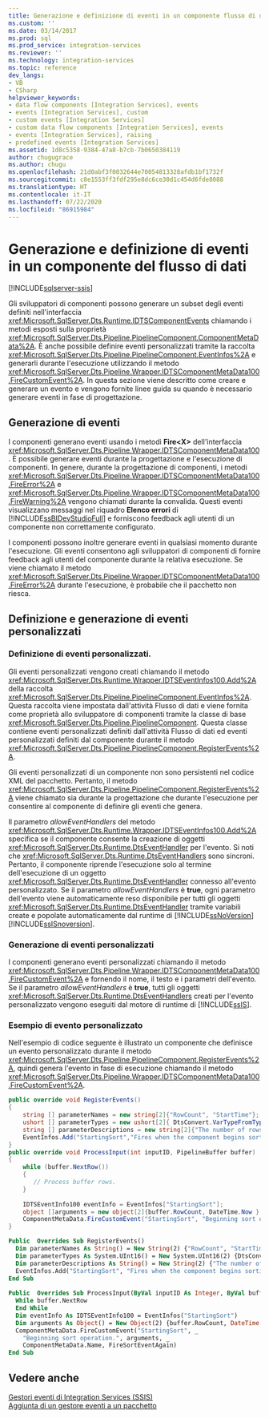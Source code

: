 ```yaml
---
title: Generazione e definizione di eventi in un componente flusso di dati | Microsoft Docs
ms.custom: ''
ms.date: 03/14/2017
ms.prod: sql
ms.prod_service: integration-services
ms.reviewer: ''
ms.technology: integration-services
ms.topic: reference
dev_langs:
- VB
- CSharp
helpviewer_keywords:
- data flow components [Integration Services], events
- events [Integration Services], custom
- custom events [Integration Services]
- custom data flow components [Integration Services], events
- events [Integration Services], raising
- predefined events [Integration Services]
ms.assetid: 1d8c5358-9384-47a8-b7cb-7b0650384119
author: chugugrace
ms.author: chugu
ms.openlocfilehash: 21d0abf3f0032644e70054813328afdb1bf1732f
ms.sourcegitcommit: c8e1553ff3fdf295e8dc6ce30d1c454d6fde8088
ms.translationtype: HT
ms.contentlocale: it-IT
ms.lasthandoff: 07/22/2020
ms.locfileid: "86915984"
---
```

# <a name="raising-and-defining-events-in-a-data-flow-component"></a>Generazione e definizione di eventi in un componente del flusso di dati

[!INCLUDE[sqlserver-ssis](../../../includes/applies-to-version/sqlserver-ssis.md)]


  Gli sviluppatori di componenti possono generare un subset degli eventi definiti nell'interfaccia <xref:Microsoft.SqlServer.Dts.Runtime.IDTSComponentEvents> chiamando i metodi esposti sulla proprietà <xref:Microsoft.SqlServer.Dts.Pipeline.PipelineComponent.ComponentMetaData%2A>. È anche possibile definire eventi personalizzati tramite la raccolta <xref:Microsoft.SqlServer.Dts.Pipeline.PipelineComponent.EventInfos%2A> e generarli durante l'esecuzione utilizzando il metodo <xref:Microsoft.SqlServer.Dts.Pipeline.Wrapper.IDTSComponentMetaData100.FireCustomEvent%2A>. In questa sezione viene descritto come creare e generare un evento e vengono fornite linee guida su quando è necessario generare eventi in fase di progettazione.  
  
## <a name="raising-events"></a>Generazione di eventi  
 I componenti generano eventi usando i metodi **Fire\<X>** dell'interfaccia <xref:Microsoft.SqlServer.Dts.Pipeline.Wrapper.IDTSComponentMetaData100>. È possibile generare eventi durante la progettazione e l'esecuzione di componenti. In genere, durante la progettazione di componenti, i metodi <xref:Microsoft.SqlServer.Dts.Pipeline.Wrapper.IDTSComponentMetaData100.FireError%2A> e <xref:Microsoft.SqlServer.Dts.Pipeline.Wrapper.IDTSComponentMetaData100.FireWarning%2A> vengono chiamati durante la convalida. Questi eventi visualizzano messaggi nel riquadro **Elenco errori** di [!INCLUDE[ssBIDevStudioFull](../../../includes/ssbidevstudiofull-md.md)] e forniscono feedback agli utenti di un componente non correttamente configurato.  
  
 I componenti possono inoltre generare eventi in qualsiasi momento durante l'esecuzione. Gli eventi consentono agli sviluppatori di componenti di fornire feedback agli utenti del componente durante la relativa esecuzione. Se viene chiamato il metodo <xref:Microsoft.SqlServer.Dts.Pipeline.Wrapper.IDTSComponentMetaData100.FireError%2A> durante l'esecuzione, è probabile che il pacchetto non riesca.  
  
## <a name="defining-and-raising-custom-events"></a>Definizione e generazione di eventi personalizzati  
  
### <a name="defining-a-custom-event"></a>Definizione di eventi personalizzati.  
 Gli eventi personalizzati vengono creati chiamando il metodo <xref:Microsoft.SqlServer.Dts.Runtime.Wrapper.IDTSEventInfos100.Add%2A> della raccolta <xref:Microsoft.SqlServer.Dts.Pipeline.PipelineComponent.EventInfos%2A>. Questa raccolta viene impostata dall'attività Flusso di dati e viene fornita come proprietà allo sviluppatore di componenti tramite la classe di base <xref:Microsoft.SqlServer.Dts.Pipeline.PipelineComponent>. Questa classe contiene eventi personalizzati definiti dall'attività Flusso di dati ed eventi personalizzati definiti dal componente durante il metodo <xref:Microsoft.SqlServer.Dts.Pipeline.PipelineComponent.RegisterEvents%2A>.  
  
 Gli eventi personalizzati di un componente non sono persistenti nel codice XML del pacchetto. Pertanto, il metodo <xref:Microsoft.SqlServer.Dts.Pipeline.PipelineComponent.RegisterEvents%2A> viene chiamato sia durante la progettazione che durante l'esecuzione per consentire al componente di definire gli eventi che genera.  
  
 Il parametro *allowEventHandlers* del metodo <xref:Microsoft.SqlServer.Dts.Runtime.Wrapper.IDTSEventInfos100.Add%2A> specifica se il componente consente la creazione di oggetti <xref:Microsoft.SqlServer.Dts.Runtime.DtsEventHandler> per l'evento. Si noti che <xref:Microsoft.SqlServer.Dts.Runtime.DtsEventHandlers> sono sincroni. Pertanto, il componente riprende l'esecuzione solo al termine dell'esecuzione di un oggetto <xref:Microsoft.SqlServer.Dts.Runtime.DtsEventHandler> connesso all'evento personalizzato. Se il parametro *allowEventHandlers* è **true**, ogni parametro dell'evento viene automaticamente reso disponibile per tutti gli oggetti <xref:Microsoft.SqlServer.Dts.Runtime.DtsEventHandler> tramite variabili create e popolate automaticamente dal runtime di [!INCLUDE[ssNoVersion](../../../includes/ssnoversion-md.md)] [!INCLUDE[ssISnoversion](../../../includes/ssisnoversion-md.md)].  
  
### <a name="raising-a-custom-event"></a>Generazione di eventi personalizzati  
 I componenti generano eventi personalizzati chiamando il metodo <xref:Microsoft.SqlServer.Dts.Pipeline.Wrapper.IDTSComponentMetaData100.FireCustomEvent%2A> e fornendo il nome, il testo e i parametri dell'evento. Se il parametro *allowEventHandlers* è **true**, tutti gli oggetti <xref:Microsoft.SqlServer.Dts.Runtime.DtsEventHandlers> creati per l'evento personalizzato vengono eseguiti dal motore di runtime di [!INCLUDE[ssIS](../../../includes/ssis-md.md)].  
  
### <a name="custom-event-sample"></a>Esempio di evento personalizzato  
 Nell'esempio di codice seguente è illustrato un componente che definisce un evento personalizzato durante il metodo <xref:Microsoft.SqlServer.Dts.Pipeline.PipelineComponent.RegisterEvents%2A>, quindi genera l'evento in fase di esecuzione chiamando il metodo <xref:Microsoft.SqlServer.Dts.Pipeline.Wrapper.IDTSComponentMetaData100.FireCustomEvent%2A>.  
  
```csharp  
public override void RegisterEvents()  
{  
    string [] parameterNames = new string[2]{"RowCount", "StartTime"};  
    ushort [] parameterTypes = new ushort[2]{ DtsConvert.VarTypeFromTypeCode(TypeCode.Int32), DtsConvert.VarTypeFromTypeCode(TypeCode.DateTime)};  
    string [] parameterDescriptions = new string[2]{"The number of rows to sort.", "The start time of the Sort operation."};  
    EventInfos.Add("StartingSort","Fires when the component begins sorting the rows.",false,ref parameterNames, ref parameterTypes, ref parameterDescriptions);  
}  
public override void ProcessInput(int inputID, PipelineBuffer buffer)  
{  
    while (buffer.NextRow())  
    {  
       // Process buffer rows.  
    }  
  
    IDTSEventInfo100 eventInfo = EventInfos["StartingSort"];  
    object []arguments = new object[2]{buffer.RowCount, DateTime.Now };  
    ComponentMetaData.FireCustomEvent("StartingSort", "Beginning sort operation.", ref arguments, ComponentMetaData.Name, ref FireSortEventAgain);  
}  
```  
  
```vb  
Public  Overrides Sub RegisterEvents()   
  Dim parameterNames As String() = New String(2) {"RowCount", "StartTime"}   
  Dim parameterTypes As System.UInt16() = New System.UInt16(2) {DtsConvert.VarTypeFromTypeCode(TypeCode.Int32), DtsConvert.VarTypeFromTypeCode(TypeCode.DateTime)}   
  Dim parameterDescriptions As String() = New String(2) {"The number of rows to sort.", "The start time of the Sort operation."}   
  EventInfos.Add("StartingSort", "Fires when the component begins sorting the rows.", False, parameterNames, parameterTypes, parameterDescriptions)   
End Sub   
  
Public  Overrides Sub ProcessInput(ByVal inputID As Integer, ByVal buffer As PipelineBuffer)   
  While buffer.NextRow   
  End While   
  Dim eventInfo As IDTSEventInfo100 = EventInfos("StartingSort")   
  Dim arguments As Object() = New Object(2) {buffer.RowCount, DateTime.Now}   
  ComponentMetaData.FireCustomEvent("StartingSort", _  
    "Beginning sort operation.", arguments, _  
    ComponentMetaData.Name, FireSortEventAgain)   
End Sub  
```  

## <a name="see-also"></a>Vedere anche  
 [Gestori eventi di Integration Services &#40;SSIS&#41;](../../../integration-services/integration-services-ssis-event-handlers.md)   
 [Aggiunta di un gestore eventi a un pacchetto](https://msdn.microsoft.com/library/5e56885d-8658-480a-bed9-3f2f8003fd78)  
  
  
